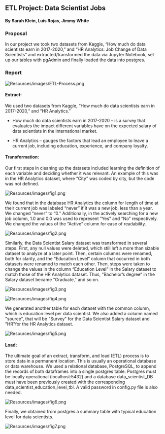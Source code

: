 ## ETL Project: Data Scientist Jobs
#### By Sarah Klein, Luis Rojas, Jimmy White

### Proposal
In our project we took two datasets from Kaggle, “How much do data scientists earn in 2017-2020,” and “HR Analytics: Job Change of Data Scientists” and extracted/transformed the data via Jupyter Notebook, set up our tables with pgAdmin and finally loaded the data into postgres.

### Report

![Resources/images/ETL-Process.png](Resources/images/ETL-Process.png)

#### Extract:
We used two datasets from Kaggle, “How much do data scientists earn in 2017-2020,” and “HR Analytics.”
- How much do data scientists earn in 2017-2020 – is a survey that evaluates the impact different variables have on the expected salary of data scientists in the international market.

- HR Analytics – gauges the factors that lead an employee to leave a current job, including education, experience, and company loyalty.


#### Transformation:
Our first steps in cleaning up the datasets included learning the definition of each variable and deciding whether it was relevant. An example of this was in the HR Analytics dataset, where “City” was coded by city, but the code was not defined.

![Resources/images/fig1.png](Resources/images/fig1.png)


We found that in the database HR Analytics the column for length of time at their current job was labeled “never” if it was a new job, less than a year. We changed “never” to “0.” 
Additionally, in the actively searching for a new job column, 1.0 and 0.0 was used to represent “Yes” and “No” respectively. We changed the values of the “Active” column for ease of readability.

![Resources/images/fig2.png](Resources/images/fig2.png)

Similarly, the Data Scientist Salary dataset was transformed in several steps. First, any null values were deleted, which still left a more than sizable dataset to analyze at a later point. Then, certain columns were renamed, both for clarity, and the “Education Level” column that occurred in both datasets were renamed to match each other. Then, steps were taken to change the values in the column “Education Level” in the Salary dataset to match those of the HR Analytics dataset. Thus, “Bachelor’s degree” in the Salary dataset became “Graduate,” and so on.

![Resources/images/fig3.png](Resources/images/fig3.png)

![Resources/images/fig4.png](Resources/images/fig4.png)

We generated another table for each dataset with the common column, which is education level per data scientist. We also added a column named "source", that will be "Survey" for the Data Scientist Salary dataset and "HR"for the HR Analytics dataset.

![Resources/images/fig5.png](Resources/images/fig5.png)

#### Load:

The ultimate goal of an extract, transform, and load (ETL) process is to store data in a permanent location. This is usually an operational database or data warehouse. We used a relational database, PostgreSQL, to append the records of both dataframes into a single postgres table. Postgres must be locally operational (localhost:5432) and a database data_scientist_DB must have been previously created with the corresponding data_scientist_education_level_tbl. A valid password in config.py file is also needed.

![Resources/images/fig6.png](Resources/images/fig6.png)

Finally, we obtained from postgres a summary table with typical education level for data scientists.

![Resources/images/fig7.png](Resources/images/fig7.png)

